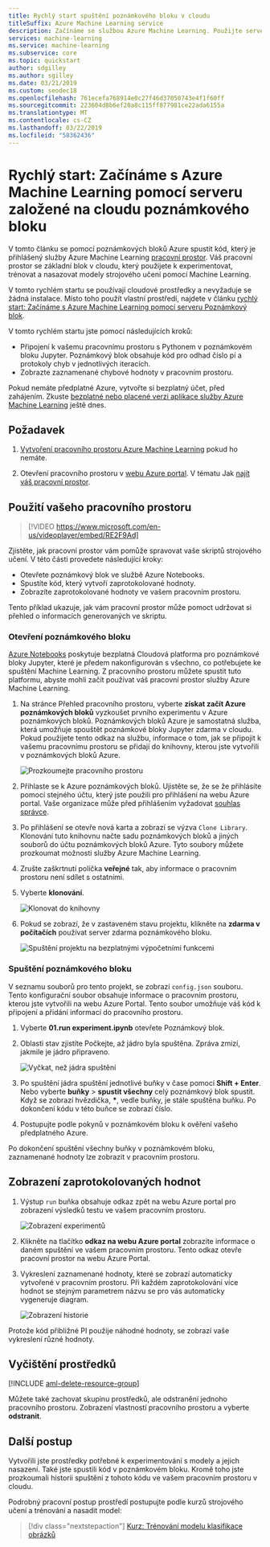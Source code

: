 ```yaml
---
title: Rychlý start spuštění poznámkového bloku v cloudu
titleSuffix: Azure Machine Learning service
description: Začínáme se službou Azure Machine Learning. Použijte server spravované poznámkového bloku v cloudu k vyzkoušení vašeho pracovního prostoru.  Váš pracovní prostor se základní blok v cloudu, který použijete k experimentovat, trénovat a nasazovat modely machine learningu.
services: machine-learning
ms.service: machine-learning
ms.subservice: core
ms.topic: quickstart
author: sdgilley
ms.author: sgilley
ms.date: 03/21/2019
ms.custom: seodec18
ms.openlocfilehash: 761ecefa768914e0c27f46d37050743e4f1f60ff
ms.sourcegitcommit: 223604d8b6ef20a8c115ff877981ce22ada6155a
ms.translationtype: MT
ms.contentlocale: cs-CZ
ms.lasthandoff: 03/22/2019
ms.locfileid: "58362436"
---
```

# <a name="quickstart-use-a-cloud-based-notebook-server-to-get-started-with-azure-machine-learning"></a>Rychlý start: Začínáme s Azure Machine Learning pomocí serveru založené na cloudu poznámkového bloku

V tomto článku se pomocí poznámkových bloků Azure spustit kód, který je přihlášený služby Azure Machine Learning [pracovní prostor](concept-azure-machine-learning-architecture.md). Váš pracovní prostor se základní blok v cloudu, který použijete k experimentovat, trénovat a nasazovat modely strojového učení pomocí Machine Learning. 

V tomto rychlém startu se používají cloudové prostředky a nevyžaduje se žádná instalace. Místo toho použít vlastní prostředí, najdete v článku [rychlý start: Začínáme s Azure Machine Learning pomocí serveru Poznámkový blok](quickstart-run-local-notebook.md).  
 
V tomto rychlém startu jste pomocí následujících kroků:

* Připojení k vašemu pracovnímu prostoru s Pythonem v poznámkovém bloku Jupyter. Poznámkový blok obsahuje kód pro odhad číslo pí a protokoly chyb v jednotlivých iteracích. 
* Zobrazte zaznamenané chybové hodnoty v pracovním prostoru.

Pokud nemáte předplatné Azure, vytvořte si bezplatný účet, před zahájením. Zkuste [bezplatné nebo placené verzi aplikace služby Azure Machine Learning](https://aka.ms/AMLFree) ještě dnes.

## <a name="prerequisite"></a>Požadavek

1. [Vytvoření pracovního prostoru Azure Machine Learning](setup-create-workspace.md#portal) pokud ho nemáte.

1. Otevření pracovního prostoru v [webu Azure portal](https://portal.azure.com/).  V tématu Jak [najít váš pracovní prostor](how-to-manage-workspace.md#view).

## <a name="use-your-workspace"></a>Použití vašeho pracovního prostoru

> [!VIDEO https://www.microsoft.com/en-us/videoplayer/embed/RE2F9Ad]



Zjistěte, jak pracovní prostor vám pomůže spravovat vaše skriptů strojového učení. V této části provedete následující kroky:

* Otevřete poznámkový blok ve službě Azure Notebooks.
* Spustíte kód, který vytvoří zaprotokolované hodnoty.
* Zobrazíte zaprotokolované hodnoty ve vašem pracovním prostoru.

Tento příklad ukazuje, jak vám pracovní prostor může pomoct udržovat si přehled o informacích generovaných ve skriptu. 

### <a name="open-a-notebook"></a>Otevření poznámkového bloku 

[Azure Notebooks](https://notebooks.azure.com) poskytuje bezplatná Cloudová platforma pro poznámkové bloky Jupyter, které je předem nakonfigurován s všechno, co potřebujete ke spuštění Machine Learning. Z pracovního prostoru můžete spustit tuto platformu, abyste mohli začít používat váš pracovní prostor služby Azure Machine Learning.

1. Na stránce Přehled pracovního prostoru, vyberte **získat začít Azure poznámkových bloků** vyzkoušet prvního experimentu v Azure poznámkových bloků.  Poznámkových bloků Azure je samostatná služba, která umožňuje spouštět poznámkové bloky Jupyter zdarma v cloudu.  Pokud použijete tento odkaz na službu, informace o tom, jak se připojit k vašemu pracovnímu prostoru se přidají do knihovny, kterou jste vytvořili v poznámkových bloků Azure.

   ![Prozkoumejte pracovního prostoru](./media/quickstart-run-cloud-notebook/explore-aml.png)

1. Přihlaste se k Azure poznámkových bloků.  Ujistěte se, že se že přihlásíte pomocí stejného účtu, který jste použili pro přihlášení na webu Azure portal. Vaše organizace může před přihlášením vyžadovat [souhlas správce](https://notebooks.azure.com/help/signing-up/work-or-school-account/admin-consent).

1. Po přihlášení se otevře nová karta a zobrazí se výzva `Clone Library`. Klonování tuto knihovnu načte sadu poznámkových bloků a jiných souborů do účtu poznámkových bloků Azure.  Tyto soubory můžete prozkoumat možnosti služby Azure Machine Learning.

1. Zrušte zaškrtnutí políčka **veřejné** tak, aby informace o pracovním prostoru není sdílet s ostatními.

1. Vyberte **klonování**.

   ![Klonovat do knihovny](./media/quickstart-run-cloud-notebook/clone.png)

1. Pokud se zobrazí, že v zastaveném stavu projektu, klikněte na **zdarma v počítačích** používat server zdarma poznámkového bloku.

    ![Spuštění projektu na bezplatnými výpočetními funkcemi](./media/quickstart-run-cloud-notebook/run-project.png)

### <a name="run-the-notebook"></a>Spuštění poznámkového bloku

V seznamu souborů pro tento projekt, se zobrazí `config.json` souboru. Tento konfigurační soubor obsahuje informace o pracovním prostoru, kterou jste vytvořili na webu Azure Portal.  Tento soubor umožňuje váš kód k připojení a přidání informací do pracovního prostoru.

1. Vyberte **01.run experiment.ipynb** otevřete Poznámkový blok.

1. Oblasti stav zjistíte Počkejte, až jádro byla spuštěna.  Zpráva zmizí, jakmile je jádro připraveno.

    ![Vyčkat, než jádra spuštění](./media/quickstart-run-cloud-notebook/wait-for-kernel.png)

1. Po spuštění jádra spuštění jednotlivé buňky v čase pomocí **Shift + Enter**. Nebo vyberte **buňky** > **spustit všechny** celý poznámkový blok spustit. Když se zobrazí hvězdička, __*__, vedle buňky, je stále spuštěna buňku. Po dokončení kódu v této buňce se zobrazí číslo. 

1. Postupujte podle pokynů v poznámkovém bloku k ověření vašeho předplatného Azure.

Po dokončení spuštění všechny buňky v poznámkovém bloku, zaznamenané hodnoty lze zobrazit v pracovním prostoru.

## <a name="view-logged-values"></a>Zobrazení zaprotokolovaných hodnot

1. Výstup `run` buňka obsahuje odkaz zpět na webu Azure portal pro zobrazení výsledků testu ve vašem pracovním prostoru. 

    ![Zobrazení experimentů](./media/quickstart-run-cloud-notebook/view-exp.png)

1. Klikněte na tlačítko **odkaz na webu Azure portal** zobrazíte informace o daném spuštění ve vašem pracovním prostoru.  Tento odkaz otevře pracovní prostor na webu Azure Portal.

1. Vykreslení zaznamenané hodnoty, které se zobrazí automaticky vytvořené v pracovním prostoru. Při každém zaprotokolování více hodnot se stejným parametrem názvu se pro vás automaticky vygeneruje diagram.

   ![Zobrazení historie](./media/quickstart-run-cloud-notebook/web-results.png)

Protože kód přibližné PI použije náhodné hodnoty, se zobrazí vaše vykreslení různé hodnoty.  

## <a name="clean-up-resources"></a>Vyčištění prostředků 

[!INCLUDE [aml-delete-resource-group](../../../includes/aml-delete-resource-group.md)]

Můžete také zachovat skupinu prostředků, ale odstranění jednoho pracovního prostoru. Zobrazení vlastností pracovního prostoru a vyberte **odstranit**.

## <a name="next-steps"></a>Další postup

Vytvořili jste prostředky potřebné k experimentování s modely a jejich nasazení. Také jste spustili kód v poznámkovém bloku. Kromě toho jste prozkoumali historii spuštění z tohoto kódu ve vašem pracovním prostoru v cloudu.

Podrobný pracovní postup prostředí postupujte podle kurzů strojového učení a trénování a nasadit model:  

> [!div class="nextstepaction"]
> [Kurz: Trénování modelu klasifikace obrázků](tutorial-train-models-with-aml.md)

